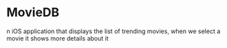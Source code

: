 # MovieDB
n iOS application that displays the list of trending movies, when we select a movie it shows more details about it
